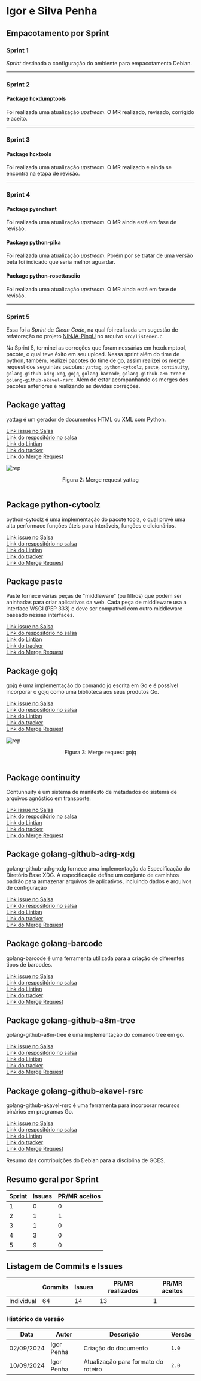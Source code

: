 # Igor e Silva Penha

## Empacotamento por Sprint
### Sprint 1
_Sprint_ destinada a configuração do ambiente para empacotamento Debian.

--- 

### Sprint 2
#### Package hcxdumptools
Foi realizada uma atualização _upstream_. O MR realizado, revisado, corrigido e aceito.

--- 

### Sprint 3
#### Package hcxtools
Foi realizada uma atualização _upstream_. O MR realizado e ainda se encontra na etapa de revisão.

--- 

### Sprint 4
#### Package pyenchant
Foi realizada uma atualização _upstream_. O MR ainda está em fase de revisão.
#### Package python-pika
Foi realizada uma atualização _upstream_. Porém por se tratar de uma versão beta foi indicado que seria melhor aguardar.
#### Package python-rosettasciio
Foi realizada uma atualização _upstream_. O MR ainda está em fase de revisão.

--- 

### Sprint 5
Essa foi a _Sprint_ de _Clean Code_, na qual foi realizada um sugestão de refatoração no projeto 
[NINJA-PingU](https://github.com/OWASP/NINJA-PingU) no arquivo `src/listener.c`.

Na Sprint 5, terminei as correções que foram nessárias em hcxdumptool, pacote, o qual teve êxito em seu upload. Nessa sprint além do time de python, também, realizei pacotes do time de go, assim realizei os merge request dos seguintes pacotes: `yattag`, `python-cytoolz`, `paste`, `continuity`, `golang-github-adrg-xdg`, `gojq`, `golang-barcode`, `golang-github-a8m-tree` e `golang-github-akavel-rsrc`. Além de estar acompanhando os merges dos pacotes anteriores e realizando as devidas correções.

## Package yattag

yattag é um gerador de documentos HTML ou XML com Python.

[Link issue no Salsa](https://salsa.debian.org/debian-brasilia-team/docs/-/issues/308)
<br> [Link do respositório no salsa](https://salsa.debian.org/python-team/packages/yattag)
<br> [Link do Lintian](https://udd.debian.org/lintian/?packages=yattag)
<br> [Link do tracker](https://tracker.debian.org/pkg/yattag)
<br> [Link do Merge Request](https://salsa.debian.org/python-team/packages/yattag/-/merge_requests/4)

![rep](../../img/igor/yattag-merge-request.png)

<div style="text-align:center"> Figura 2: Merge request yattag</div>
<br>

## Package python-cytoolz

python-cytoolz é uma implementação do pacote toolz, o qual provê uma alta performace funções úteis para interáveis, funções e dicionários.

[Link issue no Salsa](https://salsa.debian.org/debian-brasilia-team/docs/-/issues/309)
<br> [Link do respositório no salsa](https://salsa.debian.org/python-team/packages/python-cytoolz)
<br> [Link do Lintian](https://udd.debian.org/lintian/?packages=python-cytoolz)
<br> [Link do tracker](https://tracker.debian.org/pkg/python-cytoolz)
<br> [Link do Merge Request](https://salsa.debian.org/python-team/packages/python-cytoolz/-/merge_requests/3)

## Package paste

Paste fornece várias peças de "middleware" (ou filtros) que podem ser aninhadas para criar aplicativos da web. Cada peça de middleware usa a interface WSGI (PEP 333) e deve ser compatível com outro middleware baseado nessas interfaces.

[Link issue no Salsa](https://salsa.debian.org/debian-brasilia-team/docs/-/issues/314)
<br> [Link do respositório no salsa](https://salsa.debian.org/python-team/packages/paste)
<br> [Link do Lintian](https://udd.debian.org/lintian/?packages=paste)
<br> [Link do tracker](https://tracker.debian.org/pkg/paste)
<br> [Link do Merge Request](https://salsa.debian.org/python-team/packages/paste/-/merge_requests/3)

## Package gojq

gojq é uma implementação do comando jq escrita em Go e é possível incorporar o gojq como uma biblioteca aos seus produtos Go.

[Link issue no Salsa](https://salsa.debian.org/debian-brasilia-team/docs/-/issues/320)
<br> [Link do respositório no salsa](https://salsa.debian.org/go-team/packages/gojq)
<br> [Link do Lintian](https://udd.debian.org/lintian/?packages=gojq)
<br> [Link do tracker](https://tracker.debian.org/pkg/gojq)
<br> [Link do Merge Request](https://salsa.debian.org/go-team/packages/gojq/-/merge_requests/2)

![rep](../../img/igor/gojq-merge-request.png)

<div style="text-align:center"> Figura 3: Merge request gojq</div>
<br>

## Package continuity

Contunnuity é um sistema de manifesto de metadados do sistema de arquivos agnóstico em transporte.

[Link issue no Salsa](https://salsa.debian.org/debian-brasilia-team/docs/-/issues/316)
<br> [Link do respositório no salsa](https://salsa.debian.org/go-team/packages/continuity)
<br> [Link do Lintian](https://udd.debian.org/lintian/?packages=continuity)
<br> [Link do tracker](https://tracker.debian.org/pkg/continuity)
<br> [Link do Merge Request](https://salsa.debian.org/go-team/packages/continuity/-/merge_requests/5)

## Package golang-github-adrg-xdg

golang-github-adrg-xdg fornece uma implementação da Especificação do Diretório Base XDG. A especificação define um conjunto de caminhos padrão para armazenar arquivos de aplicativos, incluindo dados e arquivos de configuração

[Link issue no Salsa](https://salsa.debian.org/debian-brasilia-team/docs/-/issues/318)
<br> [Link do respositório no salsa](https://salsa.debian.org/go-team/packages/golang-github-adrg-xdg)
<br> [Link do Lintian](https://udd.debian.org/lintian/?packages=golang-github-adrg-xdg)
<br> [Link do tracker](https://tracker.debian.org/pkg/golang-github-adrg-xdg)
<br> [Link do Merge Request](https://salsa.debian.org/go-team/packages/golang-github-adrg-xdg/-/merge_requests/3)

## Package golang-barcode

golang-barcode é uma ferramenta utilizada para a criação de diferentes tipos de barcodes.

[Link issue no Salsa](https://salsa.debian.org/debian-brasilia-team/docs/-/issues/323)
<br> [Link do respositório no salsa](https://salsa.debian.org/go-team/packages/golang-barcode)
<br> [Link do Lintian](https://udd.debian.org/lintian/?packages=golang-barcode)
<br> [Link do tracker](https://tracker.debian.org/pkg/golang-barcode)
<br> [Link do Merge Request](https://salsa.debian.org/go-team/packages/golang-barcode/-/merge_requests/6)

## Package golang-github-a8m-tree

golang-github-a8m-tree é uma implementação do comando tree em go.

[Link issue no Salsa](https://salsa.debian.org/debian-brasilia-team/docs/-/issues/326)
<br> [Link do respositório no salsa](https://salsa.debian.org/go-team/packages/golang-github-a8m-tree)
<br> [Link do Lintian](https://udd.debian.org/lintian/?packages=golang-github-a8m-tree)
<br> [Link do tracker](https://tracker.debian.org/pkg/golang-github-a8m-tree)
<br> [Link do Merge Request](https://salsa.debian.org/go-team/packages/golang-github-a8m-tree/-/merge_requests/3)

## Package golang-github-akavel-rsrc

golang-github-akavel-rsrc é uma ferramenta para incorporar recursos binários em programas Go.

[Link issue no Salsa](https://salsa.debian.org/debian-brasilia-team/docs/-/issues/327)
<br> [Link do respositório no salsa](https://salsa.debian.org/go-team/packages/golang-github-akavel-rsrc)
<br> [Link do Lintian](https://udd.debian.org/lintian/?packages=golang-github-akavel-rsrc)
<br> [Link do tracker](https://tracker.debian.org/pkg/golang-github-akavel-rsrc)
<br> [Link do Merge Request](https://salsa.debian.org/go-team/packages/golang-github-akavel-rsrc/-/merge_requests/3)

Resumo das contribuições do Debian para a disciplina de GCES.

## **Resumo geral por Sprint**
|Sprint|Issues|PR/MR aceitos|
|------|------|-------------|
|1     |0     |0            |
|2     |1     |1            |
|3     |1     |0            |
|4     |3     |0            |
|5     |9     |0            |

## **Listagem de Commits e Issues**
|          |Commits|Issues|PR/MR realizados|PR/MR aceitos|
|----------|-------|------|----------------|-------------|
|Individual|64     |14    |13              |1            |


### Histórico de versão

|Data|Autor|Descrição|Versão|
|----|------|------|----|
| 02/09/2024 | Igor Penha | Criação do documento | `1.0` |
| 10/09/2024 | Igor Penha | Atualização para formato do roteiro | `2.0` |
